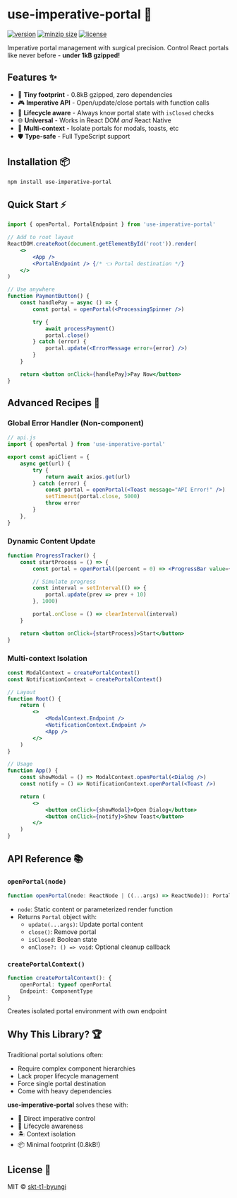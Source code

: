 # use-imperative-portal 🔮

[![version](https://img.shields.io/npm/v/use-imperative-portal.svg?style=flat-square)](https://npmjs.org/use-imperative-portal)
[![minzip size](https://img.shields.io/bundlephobia/minzip/use-imperative-portal?label=size)](https://bundlephobia.com/result?p=use-imperative-portal)
[![license](https://img.shields.io/npm/l/use-imperative-portal?color=%23007a1f&style=flat-square)](https://github.com/skt-t1-byungi/use-imperative-portal/blob/master/LICENSE)

Imperative portal management with surgical precision. Control React portals like never before - **under 1kB gzipped!**

## Features ✨

-   💎 **Tiny footprint** - 0.8kB gzipped, zero dependencies
-   🎮 **Imperative API** - Open/update/close portals with function calls
-   🧠 **Lifecycle aware** - Always know portal state with `isClosed` checks
-   🌐 **Universal** - Works in React DOM _and_ React Native
-   🔀 **Multi-context** - Isolate portals for modals, toasts, etc
-   🛡 **Type-safe** - Full TypeScript support

## Installation 📦

```bash
npm install use-imperative-portal
```

## Quick Start ⚡

```jsx
import { openPortal, PortalEndpoint } from 'use-imperative-portal'

// Add to root layout
ReactDOM.createRoot(document.getElementById('root')).render(
    <>
        <App />
        <PortalEndpoint /> {/* 👈 Portal destination */}
    </>
)

// Use anywhere
function PaymentButton() {
    const handlePay = async () => {
        const portal = openPortal(<ProcessingSpinner />)

        try {
            await processPayment()
            portal.close()
        } catch (error) {
            portal.update(<ErrorMessage error={error} />)
        }
    }

    return <button onClick={handlePay}>Pay Now</button>
}
```

## Advanced Recipes 🧪

### Global Error Handler (Non-component)

```jsx
// api.js
import { openPortal } from 'use-imperative-portal'

export const apiClient = {
    async get(url) {
        try {
            return await axios.get(url)
        } catch (error) {
            const portal = openPortal(<Toast message="API Error!" />)
            setTimeout(portal.close, 5000)
            throw error
        }
    },
}
```

### Dynamic Content Update

```jsx
function ProgressTracker() {
    const startProcess = () => {
        const portal = openPortal((percent = 0) => <ProgressBar value={percent} />)

        // Simulate progress
        const interval = setInterval(() => {
            portal.update(prev => prev + 10)
        }, 1000)

        portal.onClose = () => clearInterval(interval)
    }

    return <button onClick={startProcess}>Start</button>
}
```

### Multi-context Isolation

```jsx
const ModalContext = createPortalContext()
const NotificationContext = createPortalContext()

// Layout
function Root() {
    return (
        <>
            <ModalContext.Endpoint />
            <NotificationContext.Endpoint />
            <App />
        </>
    )
}

// Usage
function App() {
    const showModal = () => ModalContext.openPortal(<Dialog />)
    const notify = () => NotificationContext.openPortal(<Toast />)

    return (
        <>
            <button onClick={showModal}>Open Dialog</button>
            <button onClick={notify}>Show Toast</button>
        </>
    )
}
```

## API Reference 📚

### `openPortal(node)`

```ts
function openPortal(node: ReactNode | ((...args) => ReactNode)): Portal
```

-   `node`: Static content or parameterized render function
-   Returns `Portal` object with:
    -   `update(...args)`: Update portal content
    -   `close()`: Remove portal
    -   `isClosed`: Boolean state
    -   `onClose?: () => void`: Optional cleanup callback

### `createPortalContext()`

```ts
function createPortalContext(): {
    openPortal: typeof openPortal
    Endpoint: ComponentType
}
```

Creates isolated portal environment with own endpoint

## Why This Library? 🏆

Traditional portal solutions often:

-   Require complex component hierarchies
-   Lack proper lifecycle management
-   Force single portal destination
-   Come with heavy dependencies

**use-imperative-portal** solves these with:

-   🚀 Direct imperative control
-   🧭 Lifecycle awareness
-   🏝️ Context isolation
-   📦 Minimal footprint (0.8kB!)

## License 📄

MIT © [skt-t1-byungi](https://github.com/skt-t1-byungi)
